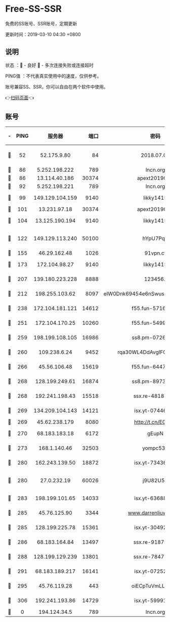 # Free-SS-SSR

免费的SS账号、SSR账号，定期更新

更新时间：2019-03-10 04:30 +0800

## 说明

状态     ：🙂 - 良好 🙁 - 多次连接失败或连接超时

PING值   ：不代表真实使用中的速度，仅供参考。

账号兼容SS、SSR，你可以自由在两个软件中使用。

👉[扫码页面](https://liesauer.github.io/Free-SS-SSR/)👈

## 账号

|-|PING|服务器|端口|密码|加密方式|区域|
|:----:|:----:|:-----:|-----:|:----:|:----:|:----:|
|🙂|52|52.175.9.80|84|2018.07.07|chacha20-ietf-poly1305|HK|
|🙂|86|5.252.198.222|789|lncn.org|rc4|JP|
|🙂|86|13.114.40.186|30374|apext2019006|chacha20|JP|
|🙂|92|5.252.198.221|789|lncn.org|rc4|JP|
|🙂|99|149.129.104.159|9140|likky1415|aes-256-cfb|HK|
|🙂|101|13.231.97.18|30374|apext2019006|chacha20|JP|
|🙂|104|13.125.190.194|9140|likky1415|aes-256-cfb|KR|
|🙂|122|149.129.113.240|50100|hYpU7PqP|chacha20-ietf-poly1305|CN|
|🙂|155|46.29.162.48|1026|91vpn.cf|rc4-md5|RU|
|🙂|173|172.104.98.27|9140|likky1415|aes-256-cfb|JP|
|🙂|207|139.180.223.228|8888|123456..|aes-256-cfb|JP|
|🙂|212|198.255.103.62|8097|eIW0Dnk69454e6nSwuspv9DmS201tQ0D|aes-256-cfb|US|
|🙂|238|172.104.181.121|14612|f55.fun-57160811|aes-256-cfb|SG|
|🙂|251|172.104.170.25|10260|f55.fun-54999944|aes-256-cfb|SG|
|🙂|259|198.199.108.105|16986|ss8.pm-07262504|aes-256-cfb|US|
|🙂|260|109.238.6.24|9452|rqa30WL4DdAvgIFG6Fs3znzTa|aes-256-cfb|FR|
|🙂|266|45.56.106.48|15619|f55.fun-64473829|aes-256-cfb|US|
|🙂|268|128.199.249.61|16874|ss8.pm-89735842|aes-256-cfb|SG|
|🙂|268|192.241.198.43|15518|ssx.re-48187245|aes-256-cfb|US|
|🙂|269|134.209.104.143|14121|isx.yt-07446427|aes-256-cfb|SG|
|🙂|269|45.62.238.179|8080|http://t.cn/EGJIyrl|rc4-md5|CA|
|🙂|270|68.183.183.18|6172|gEupN|aes-256-cfb|SG|
|🙂|273|168.1.140.46|32503|yompc535|aes-256-cfb|AU|
|🙂|280|162.243.139.50|18872|isx.yt-73436373|aes-256-cfb|US|
|🙂|280|27.0.232.19|60026|j9U82U53|xchacha20-ietf-poly1305|HK|
|🙂|283|198.199.101.65|14033|isx.yt-63688704|aes-256-cfb|US|
|🙂|285|45.76.125.90|3344|www.darrenliuwei.com|aes-256-cfb|AU|
|🙂|285|128.199.225.78|15361|isx.yt-30492264|aes-256-cfb|SG|
|🙂|286|68.183.164.84|13497|ssx.re-91875474|aes-256-cfb|US|
|🙂|288|128.199.129.239|13801|ssx.re-78477720|aes-256-cfb|SG|
|🙂|291|68.183.189.217|16141|isx.yt-07252342|aes-256-cfb|SG|
|🙂|295|45.76.119.28|443|oiECpTuVmLLxk4Ts|aes-256-cfb|AU|
|🙂|306|192.241.193.86|14729|isx.yt-59991842|aes-256-cfb|US|
|🙁|0|194.124.34.5|789|lncn.org|rc4|JP|
